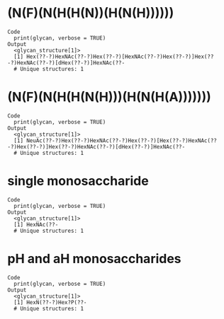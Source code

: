 # (N(F)(N(H(H(N))(H(N(H))))))

    Code
      print(glycan, verbose = TRUE)
    Output
      <glycan_structure[1]>
      [1] Hex(??-?)HexNAc(??-?)Hex(??-?)[HexNAc(??-?)Hex(??-?)]Hex(??-?)HexNAc(??-?)[dHex(??-?)]HexNAc(??-
      # Unique structures: 1

# (N(F)(N(H(H(N(H)))(H(N(H(A)))))))

    Code
      print(glycan, verbose = TRUE)
    Output
      <glycan_structure[1]>
      [1] NeuAc(??-?)Hex(??-?)HexNAc(??-?)Hex(??-?)[Hex(??-?)HexNAc(??-?)Hex(??-?)]Hex(??-?)HexNAc(??-?)[dHex(??-?)]HexNAc(??-
      # Unique structures: 1

# single monosaccharide

    Code
      print(glycan, verbose = TRUE)
    Output
      <glycan_structure[1]>
      [1] HexNAc(??-
      # Unique structures: 1

# pH and aH monosaccharides

    Code
      print(glycan, verbose = TRUE)
    Output
      <glycan_structure[1]>
      [1] HexN(??-?)Hex?P(??-
      # Unique structures: 1

